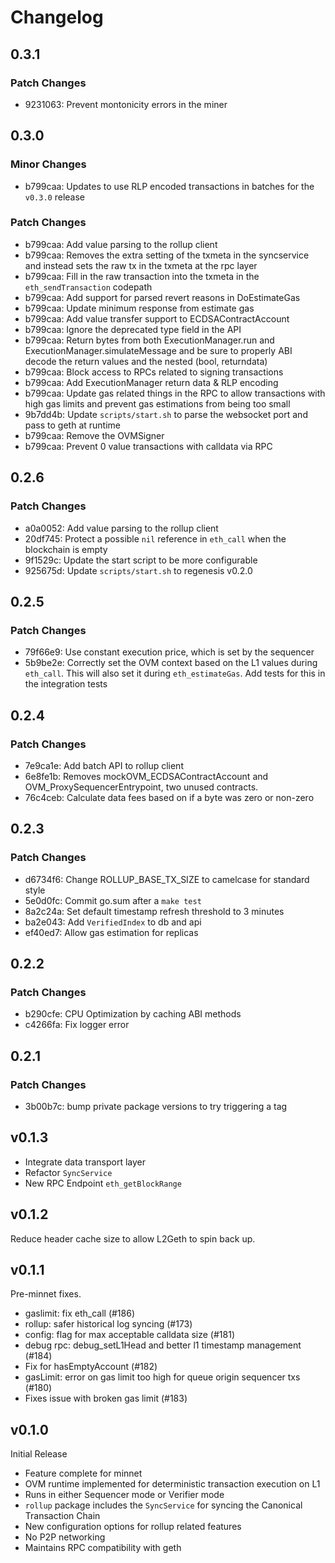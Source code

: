 # Changelog

## 0.3.1

### Patch Changes

- 9231063: Prevent montonicity errors in the miner

## 0.3.0

### Minor Changes

- b799caa: Updates to use RLP encoded transactions in batches for the `v0.3.0` release

### Patch Changes

- b799caa: Add value parsing to the rollup client
- b799caa: Removes the extra setting of the txmeta in the syncservice and instead sets the raw tx in the txmeta at the rpc layer
- b799caa: Fill in the raw transaction into the txmeta in the `eth_sendTransaction` codepath
- b799caa: Add support for parsed revert reasons in DoEstimateGas
- b799caa: Update minimum response from estimate gas
- b799caa: Add value transfer support to ECDSAContractAccount
- b799caa: Ignore the deprecated type field in the API
- b799caa: Return bytes from both ExecutionManager.run and ExecutionManager.simulateMessage and be sure to properly ABI decode the return values and the nested (bool, returndata)
- b799caa: Block access to RPCs related to signing transactions
- b799caa: Add ExecutionManager return data & RLP encoding
- b799caa: Update gas related things in the RPC to allow transactions with high gas limits and prevent gas estimations from being too small
- 9b7dd4b: Update `scripts/start.sh` to parse the websocket port and pass to geth at runtime
- b799caa: Remove the OVMSigner
- b799caa: Prevent 0 value transactions with calldata via RPC

## 0.2.6

### Patch Changes

- a0a0052: Add value parsing to the rollup client
- 20df745: Protect a possible `nil` reference in `eth_call` when the blockchain is empty
- 9f1529c: Update the start script to be more configurable
- 925675d: Update `scripts/start.sh` to regenesis v0.2.0

## 0.2.5

### Patch Changes

- 79f66e9: Use constant execution price, which is set by the sequencer
- 5b9be2e: Correctly set the OVM context based on the L1 values during `eth_call`. This will also set it during `eth_estimateGas`. Add tests for this in the integration tests

## 0.2.4

### Patch Changes

- 7e9ca1e: Add batch API to rollup client
- 6e8fe1b: Removes mockOVM_ECDSAContractAccount and OVM_ProxySequencerEntrypoint, two unused contracts.
- 76c4ceb: Calculate data fees based on if a byte was zero or non-zero

## 0.2.3

### Patch Changes

- d6734f6: Change ROLLUP_BASE_TX_SIZE to camelcase for standard style
- 5e0d0fc: Commit go.sum after a `make test`
- 8a2c24a: Set default timestamp refresh threshold to 3 minutes
- ba2e043: Add `VerifiedIndex` to db and api
- ef40ed7: Allow gas estimation for replicas

## 0.2.2

### Patch Changes

- b290cfe: CPU Optimization by caching ABI methods
- c4266fa: Fix logger error

## 0.2.1

### Patch Changes

- 3b00b7c: bump private package versions to try triggering a tag

## v0.1.3

- Integrate data transport layer
- Refactor `SyncService`
- New RPC Endpoint `eth_getBlockRange`

## v0.1.2

Reduce header cache size to allow L2Geth to spin back up.

## v0.1.1

Pre-minnet fixes.

- gaslimit: fix eth_call (#186)
- rollup: safer historical log syncing (#173)
- config: flag for max acceptable calldata size (#181)
- debug rpc: debug_setL1Head and better l1 timestamp management (#184)
- Fix for hasEmptyAccount (#182)
- gasLimit: error on gas limit too high for queue origin sequencer txs (#180)
- Fixes issue with broken gas limit (#183)

## v0.1.0

Initial Release

- Feature complete for minnet
- OVM runtime implemented for deterministic transaction execution on L1
- Runs in either Sequencer mode or Verifier mode
- `rollup` package includes the `SyncService` for syncing the Canonical
  Transaction Chain
- New configuration options for rollup related features
- No P2P networking
- Maintains RPC compatibility with geth
